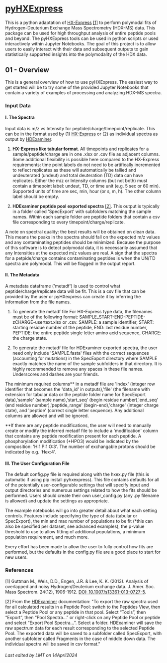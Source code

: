 # [pyHXExpress](https://github.com/tuttlelm/pyHXExpress)
This is a python adaptation of [HX-Express](https://www.hxms.com/HXExpress/) [[1]](#1) to perform polymodal fits of Hydrogen-Deuterium Exchange Mass Spectrometry (HDX-MS) data. This package can be used for high throughput analysis of entire peptide pools and beyond. The pyHXExpress tools can be used in python scripts or used interactively within Jupyter Notebooks. The goal of this project is to allow users to easily interact with their data and subsequent outputs to gain statistically supported insights into the polymodality of the HDX data. 

## 01 - Overview

This is a general overview of how to use pyHXExpress. The easiest way to get started will be to try some of the provided Jupyter Notebooks that contain a variety of examples of processing and analyzing HDX-MS spectra. 


### Input Data

#### I. The Spectra

Input data is m/z vs Intensity for peptide/charge/timepoint/replicate. This can be in the format used by (1) [HX-Express](https://www.hxms.com/HXExpress/) or (2) as individual spectra as output by [HDExaminer](https://massspec.com/hdexaminer/). 


1. <b>HX-Express like tabular format</b>. All timepoints and replicates for a sample/peptide/charge are in one .xlsx or .csv file as adjacent columns. Some additional flexibility is possible here compared to the HX-Express requirements: time point labels do not need to be artifically incremented to reflect replicates as these will automatically be tallied and undeuterated (undeut) and total deuteration (TD) data can have replicates. Either the m/z or Intensity columns (but not both) must contain a timepoint label: undeut, TD, or time unit (e.g. 5 sec or 60 min). Supported units of time are sec, min, hour (or s, m, h). The other column label should be empty.

2. <b>HDExaminer peptide pool exported spectra</b> [[2]](#2). This output is typically in a folder called 'SpecExport' with subfolders matching the sample names. Within each sample folder are peptide folders that contain a csv file corresponding to every timepoint/charge/replicate.

A note on spectral quality: the best results will be obtained on clean data. This means the peaks in the spectra should fall on the expected m/z values and any contaminating peptides should be minimized. Because the purpose of this software is to detect polymodal data, it is necessarily assumed that any Intensities at the expected m/z values are real. A sign that the spectra for a petpide/charge contains contaminating peptides is when the UN/TD spectra are polymodal. This will be flagged in the output report.

#### II. The Metadata 

A metadata dataframe ('metadf') is used to control what peptide/charge/replicate data will be fit. This is a csv file that can be provided by the user or pyHXexpress can create it by inferring the information from the file names. 

1. To generate the metadf file For HX-Express type data, the filenames must be of the following format: SAMPLE_START-END-PEPTIDE-zCHARGE-usertext.xlsx or .csv. SAMPLE: a sample identifier, START: starting residue number of the peptide, END: last residue number, PEPTIDE: the entire peptide single letter amino acid sequence, CHARGE: the charge state. 

2. To generate the metadf file for HDExaminer exported spectra, the user need only include 'SAMPLE.fasta' files with the correct sequences (accounting for mutations) in the SpecExport directory where SAMPLE exactly matches the name of the sample subfolders in that directory. It is highly recommended to remove any spaces in these file names. Underscores and dashes are your friends.


The minimum required columns** in a metadf file are 'Index' (integer row identifier that becomes the 'data_id' in outputs),'file' (the filename with extension for tabular data or the peptide folder name for SpecExport data),'sample' (sample name),'start_seq' (begin residue number),'end_seq' (end residue number),'peptide_range' (begin-end),'charge' (integer charge state), and 'peptide' (correct single letter sequence). Any additional columns are allowed and will be ignored.

**If there are any peptide modifications, the user will need to manually create or modify the inferred metadf file to include a 'modification' column that contains any peptide modification present for each peptide. A phosphorylation modification (+HPO3) would be indicated by the composition: 'H:1 P:1 O:3'. The number of exchangable protons should be indicated by e.g. 'Hex:4'. 


#### III. The User Configuration File
The default config.py file is required along with the hxex.py file (this is automatic if using pip install pyhxexpress). This file contains defaults for all of the potentially user-configurable settings that will specify input and output directories and numerous settings related to how the fits should be performed. Users should create their own user_config.py (any .py filename is allowed) and update the settings as appropriate. 

The example notebooks will go into greater detail about what each setting controls. Features include specifying the type of data (tabular or SpecExport), the min and max number of populations to be fit (*this can also be specified per dataset, see advanced examples), the p-value threshold to use to allow fitting of additional populations, a minimum population requirement, and much more.

Every effort has been made to allow the user to fully control how fits are performed, but the defaults in the config.py file are a good place to start for new users.

### References
<a id="1">[1]</a> 
Guttman M., Weis, D.D., Engen, J.R. & Lee, K. K. (2013).  Analysis of overlapped and noisy Hydrogen/Deuterium exchange data.  J. Amer. Soc. Mass Spectrom. 24(12), 1906-1912.
[DOI: 10.1007/s13361-013-0727-5](https://pubs.acs.org/doi/10.1007/s13361-013-0727-5).

<a id="2">[2]</a> From the [HDExaminer](https://massspec.com/hdexaminer/) documentation: "To export the raw spectra used for all calculated results in a Peptide Pool: switch to the Peptides View, then select a Peptide Pool or any peptide in that pool. Select “Tools”, then “Export”, then “Pool Spectra…” or right-click on any Peptide Pool or peptide and select “Export Pool Spectra…”. Select a folder. HDExaminer will save the raw spectrum data for each result corresponding to the selected Peptide Pool. The exported data will be saved to a subfolder called SpecExport, with another subfolder called Fragments in the case of middle down data. The individual spectra will be saved in csv format."

###### Last edited by LMT on 14April2024

